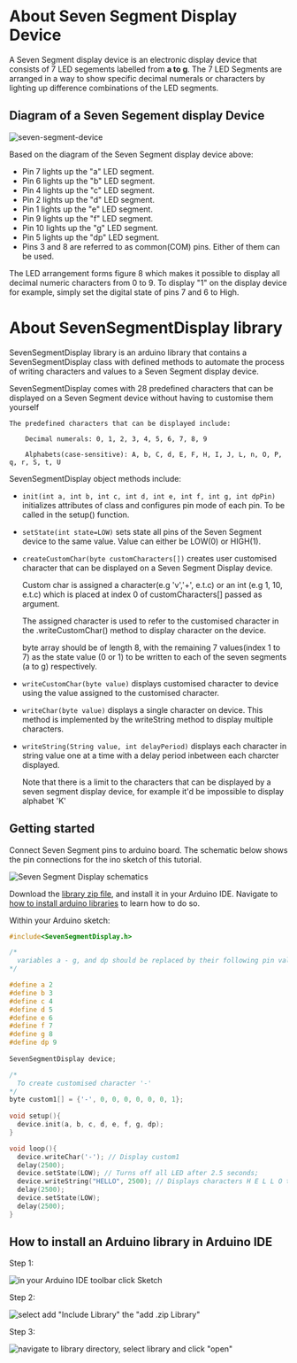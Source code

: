 # About Seven Segment Display Device

A Seven Segment display device is an electronic display device that consists of 7 LED segements labelled from **a to g**.
The 7 LED Segments are arranged in a way to show specific decimal numerals or characters by lighting up difference combinations of the LED segments. 


## Diagram of a Seven Segement display Device

![seven-segment-device](/data/images/diagram.png)

  Based on the diagram of the Seven Segment display device above:
  * Pin 7 lights up the "a" LED segment.
  * Pin 6 lights up the "b" LED segment.
  * Pin 4 lights up the "c" LED segment.
  * Pin 2 lights up the "d" LED segment.
  * Pin 1 lights up the "e" LED segment.
  * Pin 9 lights up the "f" LED segment.
  * Pin 10 lights up the "g" LED segment.
  * Pin 5 lights up the "dp" LED segment.
  * Pins 3 and 8 are referred to as common(COM) pins. Either of them can be used.
  
  The LED arrangement forms figure 8 which makes it possible to display all decimal numeric characters from 0 to 9.
  To display "1" on the display device for example, simply set the digital state of pins 7 and 6 to High. 
  
# About SevenSegmentDisplay library
  
SevenSegmentDisplay library is an arduino library that contains a SevenSegmentDisplay class with defined methods to automate the process of writing characters and values to a Seven Segment display device.

SevenSegmentDisplay comes with 28 predefined characters that can be displayed on a Seven Segment device without having to customise them yourself

    The predefined characters that can be displayed include: 

        Decimal numerals: 0, 1, 2, 3, 4, 5, 6, 7, 8, 9

        Alphabets(case-sensitive): A, b, C, d, E, F, H, I, J, L, n, O, P, q, r, S, t, U
  
SevenSegmentDisplay object methods include:
* `init(int a, int b, int c, int d, int e, int f, int g, int dpPin)` initializes attributes of class and configures pin mode of each pin. To be called in the setup() function.
* `setState(int state=LOW)` sets state all pins of the Seven Segment device to the same value. Value can either be LOW(0) or HIGH(1). 
* `createCustomChar(byte customCharacters[])` creates user customised character that can be displayed on a Seven Segment Display device.

  Custom char is assigned a character(e.g 'v','+', e.t.c) or an int (e.g 1, 10, e.t.c) which is placed at index 0 of customCharacters[] passed as argument.
  
  The assigned character is used to refer to the customised character in the .writeCustomChar() method to display character on the device.
  
  byte array should be of length 8, with the remaining 7 values(index 1 to 7) as the state value (0 or 1) to be written to each of the seven segments (a to g) respectively.
* `writeCustomChar(byte value)` displays customised character to device using the value assigned to the customised character.
* `writeChar(byte value)` displays a single character on device. This method is implemented by the writeString method to display multiple characters.
* `writeString(String value, int delayPeriod)` displays each character in string value one at a time with a delay period inbetween each charcter displayed. 

  Note that there is a limit to the characters that can be displayed by a seven segment display device, for example it'd be impossible to display alphabet 'K'
  
## Getting started
  
Connect Seven Segment pins to arduino board. The schematic below shows the pin connections for the ino sketch of this tutorial.

![Seven Segment Display schematics](/data/images/schematics.png)

Download the [library zip file](/data/SevenSegmentDisplay.zip), and install it in your Arduino IDE. Navigate to [how to install arduino libraries](#how-to-install-an-arduino-library-in-arduino-ide) to learn how to do so.


Within your Arduino sketch: 
 
```cpp
#include<SevenSegmentDisplay.h>

/*
  variables a - g, and dp should be replaced by their following pin values
*/

#define a 2 
#define b 3
#define c 4 
#define d 5
#define e 6
#define f 7
#define g 8
#define dp 9
 
SevenSegmentDisplay device;

/*
  To create customised character '-'
*/
byte custom1[] = {'-', 0, 0, 0, 0, 0, 0, 1}; 
 
void setup(){
  device.init(a, b, c, d, e, f, g, dp);
}

void loop(){
  device.writeChar('-'); // Display custom1
  delay(2500);
  device.setState(LOW); // Turns off all LED after 2.5 seconds;
  device.writeString("HELLO", 2500); // Displays characters H E L L O to device with a 2.5 seconds interval
  delay(2500);
  device.setState(LOW);
  delay(2500);
} 
```

## How to install an Arduino library in Arduino IDE

Step 1: 

![in your Arduino IDE toolbar click Sketch](/data/images/installation-step1.png)

Step 2:

![select add "Include Library" the "add .zip Library"](/data/images/installation-step2.png)

Step 3:

![navigate to library directory, select library and click "open"](/data/images/installation-step3.png)